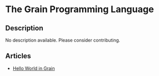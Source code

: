 # The Grain Programming Language

## Description

No description available. Please consider contributing.

## Articles

- [Hello World in Grain](https://sampleprograms.io/projects/hello-world/grain)